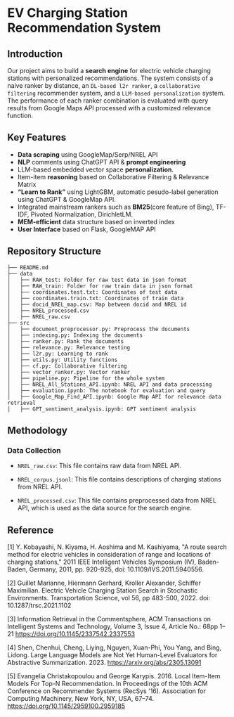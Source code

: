 # EV Charging Station Recommendation System

## Introduction
Our project aims to build a **search engine** for electric vehicle charging stations with personalized recommendations. The system consists of a naive ranker by distance, an ``DL-based l2r ranker``, a ``collaborative filtering`` recommender system, and a ``LLM-based personalization`` system. The performance of each ranker combination is evaluated with query results from Google Maps API processed with a customized relevance function. 

## Key Features

- **Data scraping** using GoogleMap/Serp/NREL API
- **NLP** comments using ChatGPT API & **prompt engineering**
- LLM-based embedded vector space **personalization**.
- Item-item **reasoning** based on Collaborative Filtering & Relevance Matrix
- **“Learn to Rank”** using LightGBM, automatic pesudo-label generation using ChatGPT & GoogleMap API.
- Integrated mainstream rankers such as **BM25**(core feature of Bing), TF-IDF, Pivoted Normalization, DirichletLM.
- **MEM-efficient** data structure based on inverted index
- **User Interface** based on Flask, GoogleMAP API

## Repository Structure
```
├── README.md
├── data
│   ├── RAW_test: Folder for raw test data in json format
│   ├── RAW_train: Folder for raw train data in json format
│   ├── coordinates.test.txt: Coordinates of test data
│   ├── coordinates.train.txt: Coordinates of train data
│   ├── docid_NREL_map.csv: Map between docid and NREL id
│   ├── NREL_processed.csv
│   ├── NREL_raw.csv
├── src
│   ├── document_preprocessor.py: Preprocess the documents
│   ├── indexing.py: Indexing the documents
│   ├── ranker.py: Rank the documents
│   ├── relevance.py: Relevance testing
│   ├── l2r.py: Learning to rank
│   ├── utils.py: Utility functions
│   ├── cf.py: Collaborative filtering
│   ├── vector_ranker.py: Vector ranker
│   ├── pipeline.py: Pipeline for the whole system
│   ├── NREL_All_Stations_API.ipynb: NREL API and data processing
│   ├── evaluation.ipynb: The notebook for evaluation and query
│   ├── Google_Map_Find_API.ipynb: Google Map API for relevance data retrieval
│   ├── GPT_sentiment_analysis.ipynb: GPT sentiment analysis
```

## Methodology

### Data Collection

- `NREL_raw.csv`:
This file contains raw data from NREL API.  

- `NREL_corpus.jsonl`:
This file contains descriptions of charging stations from NREL API. 

- `NREL_processed.csv`:
This file contains preprocessed data from NREL API, which is used as the data source for the search engine.  




## Reference

[1] Y. Kobayashi, N. Kiyama, H. Aoshima and M. Kashiyama, "A route search method for electric vehicles in consideration of range and locations of charging stations," 2011 IEEE Intelligent Vehicles Symposium (IV), Baden-Baden, Germany, 2011, pp. 920-925, doi: 10.1109/IVS.2011.5940556.

[2] Guillet Marianne, Hiermann Gerhard, Kroller Alexander, Schiffer Maximilian. Electric Vehicle Charging Station Search in Stochastic Environments. Transportation Science, vol 56, pp 483-500, 2022.  doi: 10.1287/trsc.2021.1102

[3] Information Retrieval in the Commentsphere, ACM Transactions on Intelligent Systems and Technology, Volume 3, Issue 4, Article No.: 68pp 1–21
https://doi.org/10.1145/2337542.2337553

[4] Shen, Chenhui, Cheng, Liying, Nguyen, Xuan-Phi, You Yang, and Bing, Lidong. Large Language Models are Not Yet Human-Level Evaluators for Abstractive Summarization. 2023. https://arxiv.org/abs/2305.13091

[5] Evangelia Christakopoulou and George Karypis. 2016. Local Item-Item Models For Top-N Recommendation. In Proceedings of the 10th ACM Conference on Recommender Systems (RecSys '16). Association for Computing Machinery, New York, NY, USA, 67–74. https://doi.org/10.1145/2959100.2959185
